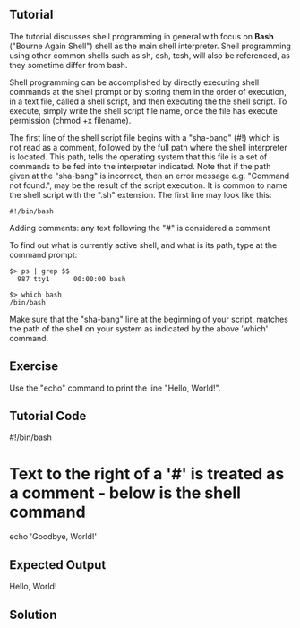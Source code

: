 Tutorial
--------
The tutorial discusses shell programming in general with focus on **Bash** ("Bourne Again Shell") shell as the main shell interpreter. Shell programming using other common shells such as sh, csh, tcsh, will also be referenced, as they sometime differ from bash.

Shell programming can be accomplished by directly executing shell commands at the shell prompt or by storing them in the order of execution, in a text file, called a shell script, and then executing the the shell script. To execute, simply write the shell script file name, once the file has execute permission (chmod +x filename).

The first line of the shell script file begins with a "sha-bang" (#!) which is not read as a comment, followed by the full path where the shell interpreter is located. This path, tells the operating system that this file is a set of commands to be fed into the interpreter indicated. Note that if the path given at the "sha-bang" is incorrect, then an error message e.g. "Command not found.", may be the result of the script execution. It is common to name the shell script with the ".sh" extension. The first line may look like this:

    #!/bin/bash

Adding comments: any text following the "#" is considered a comment

To find out what is currently active shell, and what is its path, type at the command prompt:

    $> ps | grep $$
      987 tty1      00:00:00 bash

    $> which bash
    /bin/bash

Make sure that the "sha-bang" line at the beginning of your script, matches the path of the shell on your system as indicated by the above 'which' command.

Exercise
-------------
Use the "echo" command to print the line "Hello, World!".

Tutorial Code
-------------
#!/bin/bash
# Text to the right of a '#' is treated as a comment - below is the shell command
echo 'Goodbye, World!'

Expected Output
---------------
Hello, World!

Solution
--------